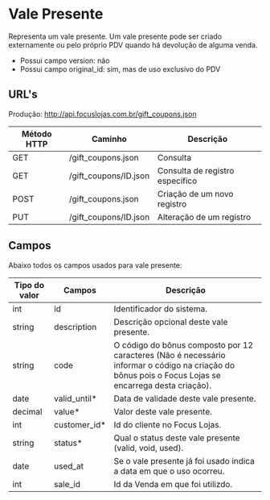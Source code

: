 # Vale Presente

Representa um vale presente. Um vale presente pode ser criado externamente ou pelo próprio PDV quando há devolução de alguma venda.

* Possui campo version: não
* Possui campo original_id: sim, mas de uso exclusivo do PDV

## URL's

Produção: http://api.focuslojas.com.br/gift_coupons.json

Método HTTP | Caminho | Descrição
--|--|--
GET | /gift_coupons.json | Consulta
GET | /gift_coupons/ID.json | Consulta de registro específico
POST | /gift_coupons.json | Criação de um novo registro
PUT | /gift_coupons/ID.json | Alteração de um registro

## Campos

Abaixo todos os campos usados para vale presente:


Tipo do valor | Campos | Descrição
--|--|--
int | id | Identificador do sistema.
string | description | Descrição opcional deste vale presente.
string | code | O código do bônus composto por 12 caracteres (Não é necessário informar o código na criação do bônus pois o Focus Lojas se encarrega desta criação).
date | valid_until* | Data de validade deste vale presente.
decimal | value* | Valor deste vale presente.
int | customer_id* | Id do cliente no Focus Lojas.
string | status* | Qual o status deste vale presente (valid, void, used).
date | used_at | Se o vale presente já foi usado indica a data em que o uso ocorreu.
int | sale_id | Id da Venda em que foi utilizdo.
